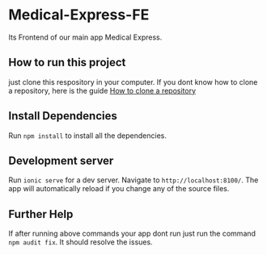 # Medical-Express-FE
Its Frontend of our main app Medical Express.

## How to run this project

just clone this respository in your computer. If you dont know how to clone a repository, here is the guide [How to clone a repository](https://docs.github.com/en/free-pro-team@latest/github/creating-cloning-and-archiving-repositories/cloning-a-repository)


## Install Dependencies

Run `npm install` to install all the dependencies.

## Development server

Run `ionic serve` for a dev server. Navigate to `http://localhost:8100/`. The app will automatically reload if you change any of the source files.

## Further Help
If after running above commands your app dont run just run the command `npm audit fix`. It should resolve the issues.
